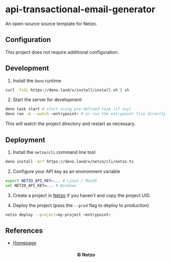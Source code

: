 # api-transactional-email-generator

An open-source source template for Netzo.

## Configuration

This project does not require additional configuration.

## Development

1. Install the `Deno` runtime

```sh
curl -fsSL https://deno.land/x/install/install.sh | sh
```

2. Start the server for development

```sh
deno task start # start using pre-defined task (if any)
deno run -A --watch <entrypoint> # or run the entrypoint file directly
```

This will watch the project directory and restart as necessary.

## Deployment

1. Install the `netzo/cli` command line tool

```sh
deno install -Arf https://deno.land/x/netzo/cli/netzo.ts
```

2. Configure your API key as an environment variable

```sh
export NETZO_API_KEY=... # Linux / MacOS
set NETZO_API_KEY=... # Windows
```

3. Create a project in [Netzo](https://app.netzo.io) if you haven't and copy the
   project UID.

4. Deploy the project (pass the `--prod` flag to deploy to production)

```sh
netzo deploy --project=my-project <entrypoint>
```

## References

- [Homepage](https://app.netzo.io/templates/api-transactional-email-generator)

<div align="center">
  <h4>© Netzo</h4>
</div>

